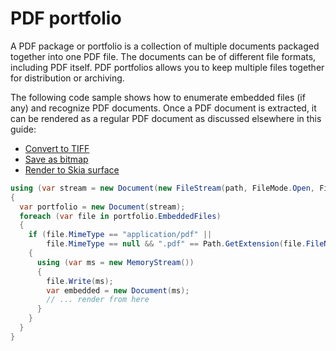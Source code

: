 # PDF portfolio

A PDF package or portfolio is a collection of multiple documents packaged together into one PDF file. 
The documents can be of different file formats, including PDF itself. 
PDF portfolios allows you to keep multiple files together for distribution or archiving.

The following code sample shows how to enumerate embedded files (if any) and recognize PDF documents. 
Once a PDF document is extracted, it can be rendered as a regular PDF document as discussed elsewhere in this guide: 
- [Convert to TIFF](render-to-tiff)
- [Save as bitmap](render-to-bitmap)
- [Render to Skia surface](skia-surface)

``` csharp
using (var stream = new Document(new FileStream(path, FileMode.Open, FileAccess.Read))
{
  var portfolio = new Document(stream);
  foreach (var file in portfolio.EmbeddedFiles)
  {
    if (file.MimeType == "application/pdf" || 
        file.MimeType == null && ".pdf" == Path.GetExtension(file.FileName))
    {
      using (var ms = new MemoryStream())
      {
        file.Write(ms);
        var embedded = new Document(ms);
        // ... render from here
      }
    }
  }
}
```
